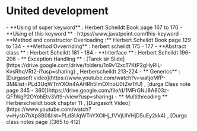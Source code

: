 <h1>United development</h1>
  - **Using of super keyword** : Herbert Scheildt Book page 167 to 170
  - **Using of this keyword ** : https://www.javatpoint.com/this-keyword
  - **Method and constructor Overloading :**  Herbert Scheildt Book page 129 to 134
  - **Method Ovverriding** : herbert scheildt 175 - 177
  - **Abstract class ** : Herbert Scheildt 181 - 184
  - **Interface **  : Herbert Scheildt 196-206
  - ** Exception Handling ** : [Tarek sir Slide](https://drive.google.com/drive/folders/1n9v12xcT7KtP2gHyRlL-KvsRhqVRt2-i?usp=sharing) , Herberscheildt 213-224
  - ** Generics** : [Durgasoft video](https://www.youtube.com/watch?v=watjoMfP-3M&list=PLd3UqWTnYXOn4AAHRh5lmOXhoU0tZwTfU) , [durga Class note page 345 - 360](https://drive.google.com/file/d/1MFrGNJ8A803z-QF1WgP2OYohEtv3Vt9-/view?usp=sharing)
  - ** Multithreading ** Herberscheildt book chapter 11 , [Durgasoft Video](https://www.youtube.com/watch?v=Hysb7hXp8B0&list=PLd3UqWTnYXOlHj_fVVjUIVHjD5uEy2kk4) , [Durga class notes page ](365 to 412)
